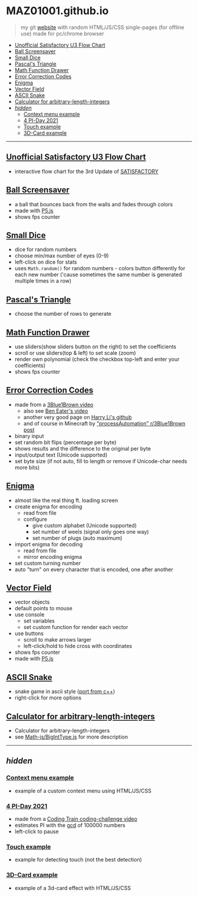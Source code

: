 # MAZ01001.github.io

>
> my git [website](https://maz01001.github.io/) with random HTML/JS/CSS single-pages (for offline use)
> made for pc/chrome browser
>

- [Unofficial Satisfactory U3 Flow Chart](#unofficial-satisfactory-u3-flow-chart)
- [Ball Screensaver](#ball-screensaver)
- [Small Dice](#small-dice)
- [Pascal's Triangle](#pascals-triangle)
- [Math Function Drawer](#math-function-drawer)
- [Error Correction Codes](#error-correction-codes)
- [Enigma](#enigma)
- [Vector Field](#vector-field)
- [ASCII Snake](#ascii-snake)
- [Calculator for arbitrary-length-integers](#calculator-for-arbitrary-length-integers)
- [_hidden_](#hidden)
  - [Context menu example](#context-menu-example)
  - [4 PI-Day 2021](#4-pi-day-2021)
  - [Touch example](#touch-example)
  - [3D-Card example](#3d-card-example)

----

## [Unofficial Satisfactory U3 Flow Chart](./site/flowchart/index.html)

- interactive flow chart for the 3rd Update of [SATISFACTORY](https://www.satisfactorygame.com/)

## [Ball Screensaver](./site/canvas%20ball.html)

- a ball that bounces back from the walls and fades through colors
- made with [P5.js](https://p5js.org/)
- shows fps counter

## [Small Dice](./site/dice.html)

- dice for random numbers
- choose min/max number of eyes (0-9)
- left-click on dice for stats
- uses `Math.random()` for random numbers - colors button differently for each new number ('cause sometimes the same number is generated multiple times in a row)

## [Pascal's Triangle](./site/pascal's%20triangle.html)

- choose the number of rows to generate

## [Math Function Drawer](./site/math%20function%20drawer.html)

- use sliders(show sliders button on the right) to set the coefficients
- scroll or use sliders(top & left) to set scale (zoom)
- render own polynomial (check the checkbox top-left and enter your coefficients)
- shows fps counter

## [Error Correction Codes](./site/code%20error%20correction.html)

- made from a [3Blue1Brown video](https://youtu.be/X8jsijhllIA)
  - also see [Ben Eater's video](https://youtu.be/h0jloehRKas)
  - another very good page on [Harry Li's github](https://harryli0088.github.io/hamming-code/)
  - and of course in Minecraft by ["processAutomation" r/3Blue1Brown post](https://www.reddit.com/r/3Blue1Brown/comments/iochkl/)
- binary input
- set random bit flips (percentage per byte)
- shows results and the difference to the original per byte
- input/output text (Unicode supported)
- set byte size (if not auto, fill to length or remove if Unicode-char needs more bits)

## [Enigma](./site/enigma.html)

- almost like the real thing ft. loading screen
- create enigma for encoding
  - read from file
  - configure
    - give custom alphabet (Unicode supported)
    - set number of weels (signal only goes one way)
    - set number of plugs (auto maximum)
- import enigma for decoding
  - read from file
  - mirror encoding enigma
- set custom turning number
- auto "turn" on every character that is encoded, one after another

## [Vector Field](./site/vector_field.html)

- vector objects
- default points to mouse
- use console
  - set variables
  - set custom function for render each vector
- use buttons
  - scroll to make arrows larger
  - left-click/hold to hide cross with coordinates
- shows fps counter
- made with [P5.js](https://p5js.org/)

## [ASCII Snake](./site/snake.html)

- snake game in ascii style ([port from c++](https://github.com/MAZ01001/other-projects#snake_cmd-gamecpp))
- right-click for more options

## [Calculator for arbitrary-length-integers](./site/BigIntType_calc.html)

- Calculator for arbitrary-length-integers
- see [Math-js/BigIntType.js](https://github.com/MAZ01001/Math-Js#biginttypejs) for more description

----

## _hidden_

### [Context menu example](./site/context%20menu%20example.html)

- example of a custom context menu using HTML/JS/CSS

### [4 PI-Day 2021](./site/pi-day_2021.html)

- made from a [Coding Train coding-challenge video](https://youtu.be/EvS_a921dBo)
- estimates PI with the [gcd](https://en.wikipedia.org/wiki/Greatest_common_divisor) of 100000 numbers
- left-click to pause

### [Touch example](./site/touch%20example.html)

- example for detecting touch (not the best detection)

### [3D-Card example](./site/3d-card%20example.html)

- example of a 3d-card effect with HTML/JS/CSS
